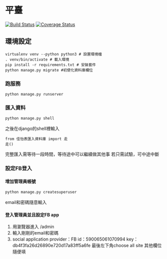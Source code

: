# 平臺
[![Build Status](https://travis-ci.org/sih4sing5hong5/tai5-uan5_gian5-gi2_phing5-thai5.svg?branch=master)](https://travis-ci.org/sih4sing5hong5/tai5-uan5_gian5-gi2_phing5-thai5)
[![Coverage Status](https://coveralls.io/repos/sih4sing5hong5/tai5-uan5_gian5-gi2_phing5-thai5/badge.svg)](https://coveralls.io/r/sih4sing5hong5/tai5-uan5_gian5-gi2_phing5-thai5)

## 環境設定
```python3
virtualenv venv --python python3 # 設置環境檔
. venv/bin/activate # 載入環境
pip install -r requirements.txt # 安裝套件
python manage.py migrate #初使化資料庫欄位
```

### 跑服務
```python3
python manage.py runserver
```

### 匯入資料
```bash
python manage.py shell 
```
之後在django的shell裡輸入
```python3
from 佳怡表匯入資料庫 import 走 
走()
```
完整匯入需等待一段時間，等待途中可以繼續做其他事
若只需試驗，可中途中斷

### 設定FB登入
#### 增加管理員帳號
```bash
python manage.py createsuperuser
```
email和密碼隨意輸入

#### 登入管理員並且設定FB app
1. 用瀏覽器進入 /admin
2. 輸入剛剛的email和密碼
3. social application
provider：FB 
id：590065061070994
key：db4f3fa26d26890e720d17a83ff5a6fe
最後左下角choose all site
其他欄位隨便填
